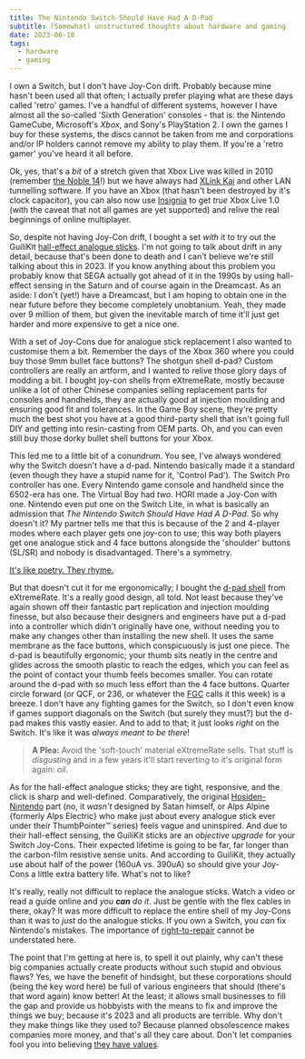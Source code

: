 ```yaml
---
title: The Nintendo Switch Should Have Had A D-Pad
subtitle: (Somewhat) unstructured thoughts about hardware and gaming
date: 2023-06-18
tags:
  - hardware
  - gaming
---
```


I own a Switch, but I don't have Joy-Con drift. Probably because mine hasn't been
used all that often; I actually prefer playing what are these days called 'retro'
games. I've a handful of different systems, however I have almost all the so-called
'Sixth Generation' consoles - that is: the Nintendo GameCube, Microsoft's _Xbox_,
and Sony's PlayStation 2. I own the games I buy for these systems, the discs cannot
be taken from me and corporations and/or IP holders cannot remove my ability to
play them. If you're a 'retro gamer' you've heard it all before.

Ok, yes, that's a _bit_ of a stretch given that Xbox Live was killed in 2010
(remember [the Noble 14][0]!) but we have always had [XLink Kai][1] and other LAN
tunnelling software. If you have an Xbox (that hasn't been destroyed by it's clock
capacitor), you can also now use [Insignia][2] to get _true_ Xbox Live 1.0 (with
the caveat that not all games are yet supported) and relive the real beginnings
of online multiplayer.

So, despite not having Joy-Con drift, I bought a set _with_ it to try out the GuiliKit
[hall-effect analogue sticks][3]. I'm not going to talk about drift in any detail,
because that's been done to death and I can't believe we're still talking about
this in 2023. If you know anything about this problem you probably know that SEGA
actually got ahead of it in the 1990s by using hall-effect sensing in the Saturn
and of course again in the Dreamcast. As an aside: I don't (yet!) have a Dreamcast,
but I am hoping to obtain one in the near future before they become completely
unobtanium. Yeah, they made over 9 million of them, but given the inevitable march
of time it'll just get harder and more expensive to get a nice one.

With a set of Joy-Cons due for analogue stick replacement I also wanted to customise
them a bit. Remember the days of the Xbox 360 where you could buy those 9mm bullet
face buttons? The shotgun shell d-pad? Custom controllers are really an artform,
and I wanted to relive those glory days of modding a bit. I bought joy-con shells
from eXtremeRate, mostly because unlike a lot of other Chinese companies selling
replacement parts for consoles and handhelds, they are actually good at injection
moulding and ensuring good fit and tolerances. In the Game Boy scene, they're
pretty much the best shot you have at a good third-party shell that isn't going
full DIY and getting into resin-casting from OEM parts. Oh, and you can even still
buy those dorky bullet shell buttons for your Xbox.

This led me to a little bit of a conundrum. You see, I've always wondered why the
Switch doesn't have a d-pad. Nintendo basically made it a standard (even though
they have a stupid name for it, 'Control Pad'). The Switch Pro controller has one.
Every Nintendo game console and handheld since the 6502-era has one. The Virtual
Boy had _two_. HORI made a Joy-Con with one. Nintendo even put one on the Switch
Lite, in what is basically an admission that _The Nintendo Switch Should Have
Had A D-Pad_. So why doesn't it? My partner tells me that this is because of
the 2 and 4-player modes where each player gets one joy-con to use; this way
both players get one analogue stick and 4 face buttons alongside the 'shoulder'
buttons (SL/SR) and nobody is disadvantaged. There's a symmetry.

[It's like poetry. They rhyme.][4]

But that doesn't cut it for me ergonomically; I bought the [d-pad shell][5]
from eXtremeRate. It's a really good design, all told. Not least because they've
again shown off their fantastic part replication and injection moulding finesse,
but also because their designers and engineers have put a d-pad into a controller
which didn't originally have one, without needing you to make any changes other
than installing the new shell. It uses the same membrane as the face buttons,
which conspicuously is just one piece. The d-pad is beautifully ergonomic; your
thumb sits neatly in the centre and glides across the smooth plastic to reach
the edges, which you can feel as the point of contact your thumb feels becomes
smaller. You can rotate around the d-pad with so much less effort than the 4
face buttons. Quarter circle forward (or QCF, or 236, or whatever the [FGC][6] calls
it this week) is a breeze. I don't have any fighting games for the Switch, so I
don't even know if games support diagonals on the Switch (but surely they must?)
but the d-pad makes this vastly easier. And to add to that; it just looks _right_
on the Switch. It's like it was _always meant to be there_!

> **A Plea:**
> Avoid the 'soft-touch' material eXtremeRate sells.
> That stuff is _disgusting_ and in a few years it'll start reverting to it's
> original form again: _oil_.

As for the hall-effect analogue sticks; they are tight, responsive, and the click
is sharp and well-defined. Comparatively, the original [Hosiden-Nintendo][7] part
(no, it _wasn't_ designed by Satan himself, or Alps Alpine {formerly Alps Electric}
who make just about every analogue stick ever under their ThumbPointer&trade; series)
feels vague and uninspired. And due to their hall-effect sensing, the GuiliKit
sticks are an _objective upgrade_ for your Switch Joy-Cons. Their expected lifetime
is going to be far, far longer than the carbon-film resistive sense units. And
according to GuiliKit, they actually use about half of the power (160uA vs. 390uA)
so should give your Joy-Cons a little extra battery life. What's not to like?

It's really, really not difficult to replace the analogue sticks. Watch a video
or read a guide online and _you **can** do it_. Just be gentle with the flex cables
in there, okay? It was more difficult to replace the entire shell of my Joy-Cons
than it was to _just_ do the analogue sticks. If you own a Switch, you _can_ fix
Nintendo's mistakes. The importance of [right-to-repair][8] cannot be understated
here.

The point that I'm getting at here is, to spell it out plainly, why can't these
big companies actually create products without such stupid and obvious flaws?
Yes, we have the benefit of hindsight, but these corporations should (being the
key word here) be full of various engineers that should (there's that word again)
know better! At the least; it allows small businesses to fill the gap and provide
us hobbyists with the means to fix and improve the things we buy; because it's 2023
and all products are terrible. Why don't they make things like they used to?
Because planned obsolescence makes companies more money, and that's all they
care about. Don't let companies fool you into believing [they have values][9].

[0]: https://web.archive.org/web/20181107183414/https://kotaku.com/fourteen-halo-2-fans-refuse-to-let-it-die-453108386
[1]: https://www.teamxlink.co.uk/
[2]: https://insignia.live/
[3]: https://www.gulikit.com/productinfo/945307.html
[4]: https://www.youtube.com/watch?v=yFqFLo_bYq0
[5]: https://extremerate.com/products/glacier-blue-joycon-handheld-controller-housing-d-pad-version-with-full-set-buttons-diy-replacement-shell-case-for-nintendo-switch-joy-con-console-shell-not-included-jzm506
[6]: https://en.wikipedia.org/wiki/Fighting_game_community
[7]: https://www.documentcloud.org/documents/23590416-nintendo-and-hosidens-joy-con-joystick-patent
[8]: https://en.wikipedia.org/wiki/Right_to_repair
[9]: https://www.youtube.com/watch?v=W2firijxQOo
